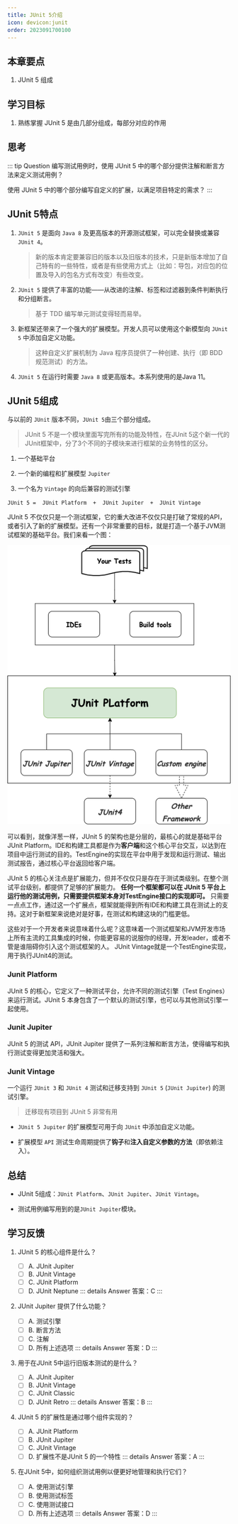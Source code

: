 ```yaml
---
title: JUnit 5介绍
icon: devicon:junit
order: 2023091700100
---
```


## 本章要点

1. JUnit 5 组成

## 学习目标

1. 熟练掌握 JUnit 5 是由几部分组成，每部分对应的作用

## 思考

::: tip Question
编写测试用例时，使用 JUnit 5 中的哪个部分提供注解和断言方法来定义测试用例？

使用 JUnit 5 中的哪个部分编写自定义的扩展，以满足项目特定的需求？
:::


## JUnit 5特点

1. `JUnit 5` 是面向 `Java 8` 及更高版本的开源测试框架，可以完全替换或兼容`JUnit 4`。
    >新的版本肯定要兼容旧的版本以及旧版本的技术，只是新版本增加了自己特有的一些特性，或者是有些使用方式上（比如：导包，对应包的位置及导入的包名方式有改变）有些改变。

2. `JUnit 5` 提供了丰富的功能——从改进的注解、标签和过滤器到条件判断执行和分组断言。
    >基于 TDD 编写单元测试变得轻而易举。

3. 新框架还带来了一个强大的扩展模型。开发人员可以使用这个新模型向 `JUnit 5` 中添加自定义功能。
    >这种自定义扩展机制为 Java 程序员提供了一种创建、执行（即 BDD 规范测试）的方法。
4. `JUnit 5` 在运行时需要 `Java 8` 或更高版本。本系列使用的是Java 11。


## JUnit 5组成

与以前的 `JUnit` 版本不同，`JUnit 5`由三个部分组成。

>JUnit 5 不是一个模块里面写完所有的功能及特性，在JUnit 5这个新一代的JUnit框架中，分了3个不同的子模块来进行框架的业务特性的区分。

1. 一个基础平台

2. 一个新的编程和扩展模型 `Jupiter`
3. 一个名为 `Vintage` 的向后兼容的测试引擎

```text
JUnit 5 =  JUnit Platform  +  JUnit Jupiter  +  JUnit Vintage
```

JUnit 5 不仅仅只是一个测试框架，它的重大改进不仅仅只是打破了常规的API，或者引入了新的扩展模型。还有一个非常重要的目标，就是打造一个基于JVM测试框架的基础平台。我们来看一个图：

![JUnit 5组成](assets/20211128120016.png)

可以看到，就像洋葱一样，JUnit 5 的架构也是分层的，最核心的就是基础平台 JUnit Platform。IDE和构建工具都是作为**客户端**和这个核心平台交互，以达到在项目中运行测试的目的。TestEngine的实现在平台中用于发现和运行测试、输出测试报告，通过核心平台返回给客户端。

JUnit 5 的核心关注点是扩展能力，但并不仅仅只是存在于测试类级别。在整个测试平台级别，都提供了足够的扩展能力。 **任何一个框架都可以在 JUnit 5 平台上运行他的测试用例，只需要提供框架本身对TestEngine接口的实现即可。** 只需要一点点工作，通过这一个扩展点，框架就能得到所有IDE和构建工具在测试上的支持。这对于新框架来说绝对是好事，在测试和构建这块的门槛更低。

这些对于一个开发者来说意味着什么呢？这意味着一个测试框架和JVM开发市场上所有主流的工具集成的时候，你能更容易的说服你的经理，开发leader，或者不管是谁阻碍你引入这个测试框架的人。 JUnit Vintage就是一个TestEngine实现，用于执行JUnit4的测试。

### Junit Platform

JUnit 5 的核心，它定义了一种测试平台，允许不同的测试引擎（Test Engines）来运行测试。JUnit 5 本身包含了一个默认的测试引擎，也可以与其他测试引擎一起使用。

### Junit Jupiter

JUnit 5 的测试 API，JUnit Jupiter 提供了一系列注解和断言方法，使得编写和执行测试变得更加灵活和强大。

### Junit Vintage

一个运行 `JUnit 3` 和 `JUnit 4` 测试和迁移支持到 `JUnit 5` (`JUnit Jupiter`) 的测试引擎。

>迁移现有项目到 JUnit 5 非常有用

- `JUnit 5 Jupiter` 的扩展模型可用于向 `JUnit` 中添加自定义功能。

- 扩展模型 `API` 测试生命周期提供了**钩子**和**注入自定义参数的方法**（即依赖注入）。

## 总结

- JUnit 5组成：`JUnit Platform`、`JUnit Jupiter`、`JUnit Vintage`。

- 测试用例编写用到的是`JUnit Jupiter`模块。

## 学习反馈

1. JUnit 5 的核心组件是什么？

   - [ ] A. JUnit Jupiter
   - [ ] B. JUnit Vintage
   - [ ] C. JUnit Platform
   - [ ] D. JUnit Neptune
   ::: details Answer
   答案：C
   :::

2. JUnit Jupiter 提供了什么功能？
   - [ ] A. 测试引擎
   - [ ] B. 断言方法
   - [ ] C. 注解
   - [ ] D. 所有上述选项
   ::: details Answer
   答案：D
   :::

3. 用于在JUnit 5中运行旧版本测试的是什么？
   - [ ] A. JUnit Jupiter
   - [ ] B. JUnit Vintage
   - [ ] C. JUnit Classic
   - [ ] D. JUnit Retro
   ::: details Answer
   答案：B
   :::

4. JUnit 5 的扩展性是通过哪个组件实现的？
   - [ ] A. JUnit Platform
   - [ ] B. JUnit Jupiter
   - [ ] C. JUnit Vintage
   - [ ] D. 扩展性不是JUnit 5 的一个特性
   ::: details Answer
   答案：A
   :::

5. 在JUnit 5中，如何组织测试用例以便更好地管理和执行它们？
   - [ ] A. 使用测试引擎
   - [ ] B. 使用测试标签
   - [ ] C. 使用测试接口
   - [ ] D. 所有上述选项
   ::: details Answer
   答案：D
   :::
